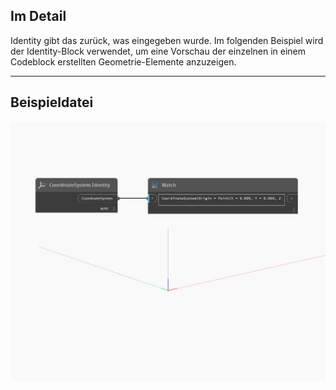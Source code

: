 ## Im Detail
Identity gibt das zurück, was eingegeben wurde. Im folgenden Beispiel wird der Identity-Block verwendet, um eine Vorschau der einzelnen in einem Codeblock erstellten Geometrie-Elemente anzuzeigen.
___
## Beispieldatei

![Identity](./Autodesk.DesignScript.Geometry.CoordinateSystem.Identity_img.jpg)

